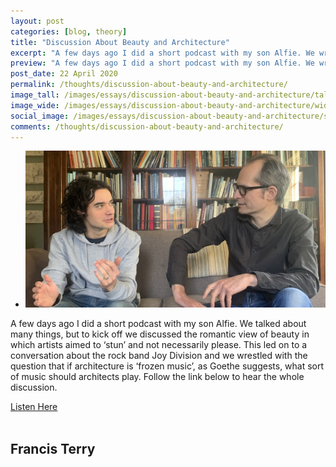 ```yaml
---
layout: post
categories: [blog, theory]
title: "Discussion About Beauty and Architecture"
excerpt: "A few days ago I did a short podcast with my son Alfie. We wrestled with the question that if architecture is 'frozen music', as Goethe suggests, what sort of music should architects play."
preview: "A few days ago I did a short podcast with my son Alfie. We wrestled with the question that if architecture is 'frozen music', as Goethe suggests, what sort of music should architects play."
post_date: 22 April 2020
permalink: /thoughts/discussion-about-beauty-and-architecture/
image_tall: /images/essays/discussion-about-beauty-and-architecture/tall.jpg
image_wide: /images/essays/discussion-about-beauty-and-architecture/wide.jpg
social_image: /images/essays/discussion-about-beauty-and-architecture/social.jpg
comments: /thoughts/discussion-about-beauty-and-architecture/
---
```


<ul class="list">
	<li class="full">
		<a class="fancybox" rel="group" href="/images/essays/discussion-about-beauty-and-architecture/01.jpg">
			<img class="lazy" src="/images/essays/discussion-about-beauty-and-architecture/social.jpg" alt="{{ page.title }}" />
		</a>
	</li>
</ul>

A few days ago I did a short podcast with my son Alfie. We talked about many things, but to kick off we discussed the romantic view of beauty in which artists aimed to ‘stun’ and not necessarily please. This led on to a conversation about the rock band Joy Division and we wrestled with the question that if architecture is ‘frozen music’, as Goethe suggests, what sort of music should architects play. Follow the link below to hear the whole discussion.

<a href="https://soundcloud.com/user-365839898/discussion-about-beauty-and" class="button" rel="nofollow noopener noreferrer" target="_blank">Listen Here</a><br><br>

## Francis Terry